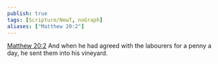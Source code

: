 ```yaml
---
publish: true
tags: [Scripture/NewT, noGraph]
aliases: ["Matthew 20:2"]
---
```

[Matthew 20:2](https://churchofjesuschrist.org/study/scriptures/nt/matt/20?lang=eng&id=p2#p2) And when he had agreed with the labourers for a penny a day, he sent them into his vineyard.
